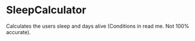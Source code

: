 # SleepCalculator
Calculates the users sleep and days alive (Conditions in read me. Not 100% accurate).
